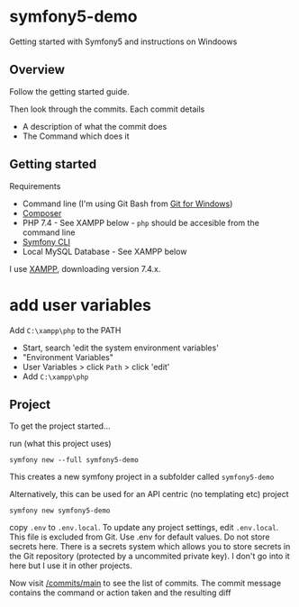# symfony5-demo
Getting started with Symfony5 and instructions on Windoows

## Overview
Follow the getting started guide.

Then look through the commits. Each commit details

* A description of what the commit does
* The Command which does it

## Getting started
Requirements

* Command line (I'm using Git Bash from [Git for Windows](https://gitforwindows.org/))
* [Composer](https://getcomposer.org/download/)
* PHP 7.4 - See XAMPP below - `php` should be accesible from the command line
* [Symfony CLI](https://symfony.com/download)
* Local MySQL Database - See XAMPP below

I use [XAMPP](https://www.apachefriends.org/download.html), downloading version 7.4.x.

# add user variables
Add `C:\xampp\php` to the PATH
* Start, search 'edit the system environment variables'
* "Environment Variables"
* User Variables > click `Path` > click 'edit'
* Add `C:\xampp\php`

## Project

To get the project started...

run (what this project uses)
```
symfony new --full symfony5-demo
```
This creates a new symfony project in a subfolder called `symfony5-demo`

Alternatively, this can be used for an API centric (no templating etc) project
```
symfony new symfony5-demo
```

copy `.env` to `.env.local`. To update any project settings, edit `.env.local`. This file is excluded from Git.
Use .env for default values. Do not store secrets here.
There is a secrets system which allows you to store secrets in the Git repository (protected by a uncommited private key).
I don't go into it here but I use it in other projects.

Now visit [/commits/main](/commits/main) to see the list of commits. The commit message contains the command or action taken and the resulting diff
